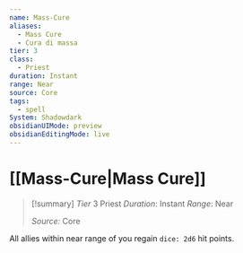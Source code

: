 ```yaml
---
name: Mass-Cure
aliases:
  - Mass Cure
  - Cura di massa
tier: 3
class:
  - Priest
duration: Instant
range: Near
source: Core
tags:
  - spell
System: Shadowdark
obsidianUIMode: preview
obsidianEditingMode: live
---
```

# [[Mass-Cure|Mass Cure]]

>[!summary]
> *Tier* 3
> Priest
> *Duration*: Instant
> *Range*: Near
> 
> *Source:* Core



All allies within near range of you regain `dice: 2d6` hit points.

